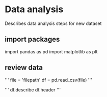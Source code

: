# Data analysis
Describes data analysis steps for new dataset

## import packages
import pandas as pd
import matplotlib as plt

## review data
'''
file = 'filepath'
df = pd.read_csv(file)
'''

'''
df.describe
df.header
'''
